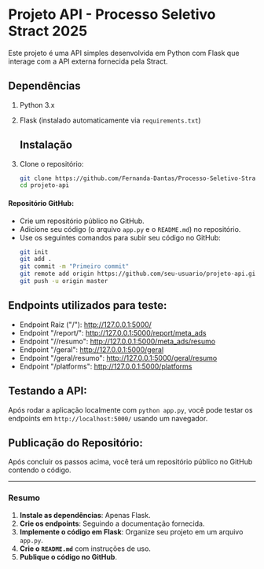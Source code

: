# Projeto API - Processo Seletivo Stract 2025

Este projeto é uma API simples desenvolvida em Python com Flask que interage com a API externa fornecida pela Stract.

## Dependências

1. Python 3.x
2. Flask (instalado automaticamente via `requirements.txt`)

   ## Instalação

1. Clone o repositório:
   ```bash
   git clone https://github.com/Fernanda-Dantas/Processo-Seletivo-Stract-2025
   cd projeto-api

   
####  **Repositório GitHub**:
   - Crie um repositório público no GitHub.
   - Adicione seu código (o arquivo `app.py` e o `README.md`) no repositório.
   - Use os seguintes comandos para subir seu código no GitHub:
     ```bash
     git init
     git add .
     git commit -m "Primeiro commit"
     git remote add origin https://github.com/seu-usuario/projeto-api.git
     git push -u origin master
     ```
 ## Endpoints utilizados para teste:
-  Endpoint Raiz ("/"): http://127.0.0.1:5000/
- Endpoint "/report/<platform>": http://127.0.0.1:5000/report/meta_ads
- Endpoint "/<platform>/resumo":  http://127.0.0.1:5000/meta_ads/resumo
- Endpoint "/geral": http://127.0.0.1:5000/geral
- Endpoint "/geral/resumo": http://127.0.0.1:5000/geral/resumo
-  Endpoint "/platforms": http://127.0.0.1:5000/platforms
  
##  **Testando a API**:
   Após rodar a aplicação localmente com `python app.py`, você pode testar os endpoints em `http://localhost:5000/` usando um navegador.

##  **Publicação do Repositório**:
   Após concluir os passos acima, você terá um repositório público no GitHub contendo o código.

---


### Resumo
1. **Instale as dependências**: Apenas Flask.
2. **Crie os endpoints**: Seguindo a documentação fornecida.
3. **Implemente o código em Flask**: Organize seu projeto em um arquivo `app.py`.
4. **Crie o `README.md`** com instruções de uso.
5. **Publique o código no GitHub**.
